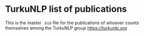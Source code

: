 # TurkuNLP list of publications

This is the master `.bib` file for the publications of whoever counts themselves among the TurkuNLP group https://turkunlp.org

